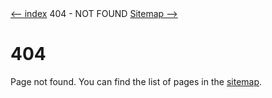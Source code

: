 <!DOCTYPE html>
<html>
<head>
<meta name="description" content="404 error" />
<meta name="keywords" content="404,error,page,not,found" />
<meta name="author" content="Mika Suomalainen" />
<meta charset="UTF-8" />
<link rel="canonical" href="http://mkaysi.github.com/404.html">
<title>404: Page not found</title>
<link rel="stylesheet" type="text/css" href="tyyli.css" />
</head>
<body>
<text align=left><a href="index.html"><-- index</a></text align>
<text align=center>404 - NOT FOUND</text align>
<text align=left><a href="sitemap/sitemap.html">Sitemap --></a></text align>

# 404

Page not found. You can find the list of pages in the [sitemap].

[sitemap]:sitemap/sitemap.html

</body>
</html>
